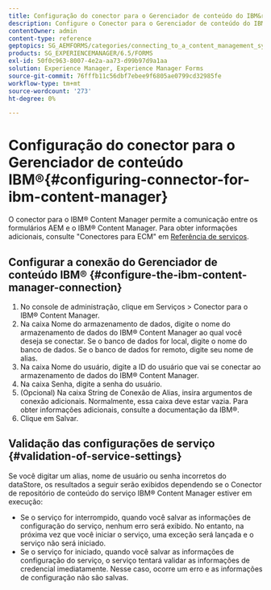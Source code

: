 ```yaml
---
title: Configuração do conector para o Gerenciador de conteúdo do IBM&reg;
description: Configure o Conector para o Gerenciador de conteúdo do IBM&reg; para permitir a comunicação entre os formulários AEM e o Gerenciador de conteúdo do IBM&reg;.
contentOwner: admin
content-type: reference
geptopics: SG_AEMFORMS/categories/connecting_to_a_content_management_system
products: SG_EXPERIENCEMANAGER/6.5/FORMS
exl-id: 50f0c963-8007-4e2a-aa73-d99b97d9a1aa
solution: Experience Manager, Experience Manager Forms
source-git-commit: 76fffb11c56dbf7ebee9f6805ae0799cd32985fe
workflow-type: tm+mt
source-wordcount: '273'
ht-degree: 0%

---
```


# Configuração do conector para o Gerenciador de conteúdo IBM®{#configuring-connector-for-ibm-content-manager}

O conector para o IBM® Content Manager permite a comunicação entre os formulários AEM e o IBM® Content Manager. Para obter informações adicionais, consulte &quot;Conectores para ECM&quot; em [Referência de serviços](https://www.adobe.com/go/learn_aemforms_services_63).

## Configurar a conexão do Gerenciador de conteúdo IBM® {#configure-the-ibm-content-manager-connection}

1. No console de administração, clique em Serviços > Conector para o IBM® Content Manager.
1. Na caixa Nome do armazenamento de dados, digite o nome do armazenamento de dados do IBM® Content Manager ao qual você deseja se conectar. Se o banco de dados for local, digite o nome do banco de dados. Se o banco de dados for remoto, digite seu nome de alias.
1. Na caixa Nome do usuário, digite a ID do usuário que vai se conectar ao armazenamento de dados do IBM® Content Manager.
1. Na caixa Senha, digite a senha do usuário.
1. (Opcional) Na caixa String de Conexão de Alias, insira argumentos de conexão adicionais. Normalmente, essa caixa deve estar vazia. Para obter informações adicionais, consulte a documentação da IBM®.
1. Clique em Salvar.

## Validação das configurações de serviço {#validation-of-service-settings}

Se você digitar um alias, nome de usuário ou senha incorretos do dataStore, os resultados a seguir serão exibidos dependendo se o Conector de repositório de conteúdo do serviço IBM® Content Manager estiver em execução:

* Se o serviço for interrompido, quando você salvar as informações de configuração do serviço, nenhum erro será exibido. No entanto, na próxima vez que você iniciar o serviço, uma exceção será lançada e o serviço não será iniciado.
* Se o serviço for iniciado, quando você salvar as informações de configuração do serviço, o serviço tentará validar as informações de credencial imediatamente. Nesse caso, ocorre um erro e as informações de configuração não são salvas.
